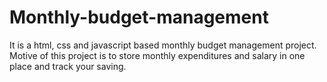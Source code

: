 # Monthly-budget-management
It is a html, css and javascript based monthly budget management project.
Motive of this project is to store monthly expenditures and salary in one place and track your saving.
 
